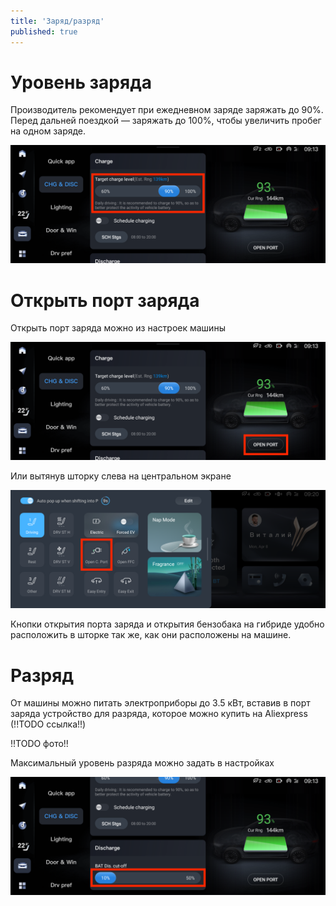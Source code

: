 ```yaml
---
title: 'Заряд/разряд'
published: true
---
```


# Уровень заряда

Производитель рекомендует при ежедневном заряде заряжать до 90%. Перед дальней поездкой — заряжать до 100%, чтобы увеличить пробег на одном заряде.

![Auto -> CHG & DISC -> Level](charge-level.png "Auto -> CHG & DISC -> Level")

# Открыть порт заряда

Открыть порт заряда можно из настроек машины

![Auto -> CHG & DISC -> Open port](charge-open-port.png "Auto -> CHG & DISC -> Open port")

Или вытянув шторку слева на центральном экране

![Left popup -> Open port](charge-open-port-left-popup.png "Left popup -> Open port")

Кнопки открытия порта заряда и открытия бензобака на гибриде удобно расположить в шторке так же, как они расположены на машине.

# Разряд

От машины можно питать электроприборы до 3.5 кВт, вставив в порт заряда устройство для разряда, которое можно купить на Aliexpress (!!TODO ссылка!!)

!!TODO фото!!

Максимальный уровень разряда можно задать в настройках

![Auto -> CHG & DISC -> Discarge](charge-discharge.png "Auto -> CHG & DISC -> Discarge")
